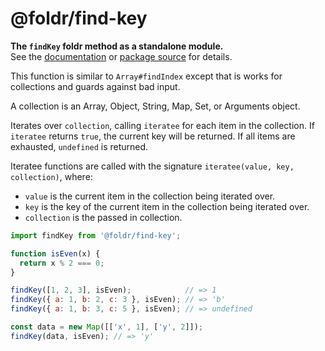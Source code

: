 # @foldr/find-key

**The `findKey` foldr method as a standalone module.**    
See the [documentation](http://foldr.com/0.0.0/find-key) or [package source](https:/github.com/CloudVessel/foldr/blob/master/packages/categories/find-key/src/index.js) for details.

This function is similar to `Array#findIndex` except that is works for collections and guards
against bad input.

A collection is an Array, Object, String, Map, Set, or Arguments object.

Iterates over `collection`, calling `iteratee` for each item in the collection. If
`iteratee` returns `true`, the current key will be returned. If all items are exhausted,
`undefined` is returned.

Iteratee functions are called with the signature `iteratee(value, key, collection)`, where:
- `value` is the current item in the collection being iterated over.
- `key` is the key of the current item in the collection being iterated over.
- `collection` is the passed in collection.

```js
import findKey from '@foldr/find-key';

function isEven(x) {
  return x % 2 === 0;
}

findKey([1, 2, 3], isEven);            // => 1
findKey({ a: 1, b: 2, c: 3 }, isEven); // => 'b'
findKey({ a: 1, b: 3, c: 5 }, isEven); // => undefined

const data = new Map([['x', 1], ['y', 2]]);
findKey(data, isEven); // => 'y'
```
